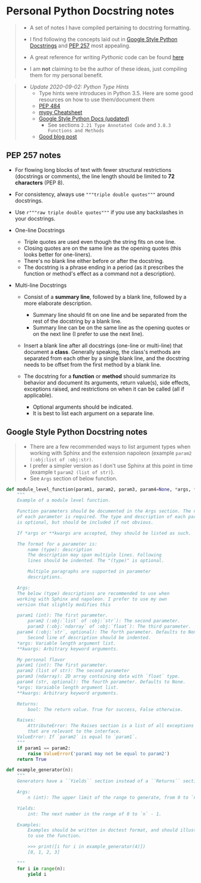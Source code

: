 # Personal Python Docstring notes
> - A set of notes I have compiled pertaining to docstring formatting.
>
> - I find following the concepts laid out in [Google Style Python Docstrings](https://sphinxcontrib-napoleon.readthedocs.io/en/latest/example_google.html)
>   and [PEP 257](https://www.python.org/dev/peps/pep-0257/) most appealing.
>
> - A great reference for writing _Pythonic_ code can be found [here](https://gist.github.com/sloria/7001839)
>
> - I am __not__ claiming to be the author of these ideas, just compiling them for my personal benefit.

> - *Update 2020-09-02: Python Type Hints*
>   - Type hints were introduces in Python 3.5. Here are some good resources on how to use them/document them
>   - [PEP 484](https://www.python.org/dev/peps/pep-0484/)
>   - [mypy Cheatsheet](https://mypy.readthedocs.io/en/stable/cheat_sheet_py3.html)
>   - [Google Style Python Docs (updated)](https://google.github.io/styleguide/pyguide.html)
>     - See sections `2.21 Type Annotated Code` and `3.8.3 Functions and Methods` 
>   - [Good blog post](http://veekaybee.github.io/2019/07/08/python-type-hints/#:~:text=Thanks-,Introduction,adopting%20them%20into%20their%20codebase.)

## PEP 257 notes
- For flowing long blocks of text with fewer structural restrictions (docstrings or comments), the line length should be limited to __72 characters__ (PEP 8).

- For consistency, always use `"""triple double quotes"""` around docstrings.

- Use `r"""raw triple double quotes"""` if you use any backslashes in your docstrings.

- One-line Docstrings
    - Triple quotes are used even though the string fits on one line.
    - Closing quotes are on the same line as the opening quotes (this looks better for one-liners).
    - There's no blank line either before or after the docstring.
    - The docstring is a phrase ending in a period (as it prescribes the function or method's effect as a command not a description).

- Multi-line Docstrings
    - Consist of a __summary line__, followed by a blank line, followed by a more elaborate description.

        - Summary line should fit on one line and be separated from the rest of the docstring by a blank line.
        - Summary line can be on the same line as the opening quotes or on the next line (I prefer to use the next line).

    - Insert a blank line after all docstrings (one-line or multi-line) that document a __class__. Generally speaking, the class's methods are
      separated from each other by a single blank line, and the docstring needs to be offset from the first method by a blank line.

    - The docstring for a __function__ or __method__ should summarize its behavior and document its arguments, return value(s), side effects,
      exceptions raised, and restrictions on when it can be called (all if applicable).

        -  Optional arguments should be indicated.
        -  It is best to list each argument on a separate line.
 

## Google Style Python Docstring notes
> - There are a few recommended ways to list argument types when working with Sphinx and the extension napoleon (example `param2 (:obj:list of :obj:str)`.
> - I prefer a simpler version as I don't use Sphinx at this point in time (example t `param2 (list of str)`).
> - See `Args` section of below function.

  ```python
  def module_level_function(param1, param2, param3, param4=None, *args, **kwargs):
      """
      Example of a module level function.

      Function parameters should be documented in the Args section. The name
      of each parameter is required. The type and description of each parameter
      is optional, but should be included if not obvious.

      If *args or **kwargs are accepted, they should be listed as such.

      The format for a parameter is:
          name (type): description
	      The description may span multiple lines. Following
	      lines should be indented. The "(type)" is optional.

	      Multiple paragraphs are supported in parameter
	      descriptions.

      Args:
	  The below (type) descriptions are recommended to use when
	  working with Sphinx and napoleon. I prefer to use my own
	  version that slightly modifies this

	  param1 (int): The first parameter.
          param2 (:obj:`list` of :obj:`str`): The second parameter.
          param3 (:obj:`ndarray` of :obj:`float`): The third parameter.
	  param4 (:obj:`str`, optional): The forth parameter. Defaults to None.
	      Second line of description should be indented.
	  *args: Variable length argument list.
	  **kwargs: Arbitrary keyword arguments.

	  My personal flavor
	  param1 (int): The first parameter.
	  param2 (list of str): The second parameter
	  param3 (ndarray): 2D array containing data with `float` type.
	  param4 (str, optional): The fourth parameter. Defaults to None.
	  *args: Varaiable length argument list.
	  **kwargs: Arbitrary keyword arguments.

      Returns:
    	  bool: The return value. True for success, False otherwise.

      Raises:
          AttributeError: The Raises section is a list of all exceptions
	      that are relevant to the interface.
	  ValueError: If `param2` is equal to `param1`.
      """
      if param1 == param2:
          raise ValueError('param1 may not be equal to param2')
      return True
  ```

  ```python
  def example_generator(n):
      """
      Generators have a ``Yields`` section instead of a ``Returns`` section.

      Args:
          n (int): The upper limit of the range to generate, from 0 to `n` - 1.

      Yields:
          int: The next number in the range of 0 to `n` - 1.

      Examples:
          Examples should be written in doctest format, and should illustrate how
          to use the function.

          >>> print([i for i in example_generator(4)])
          [0, 1, 2, 3]

      """
      for i in range(n):
          yield i
  ```
